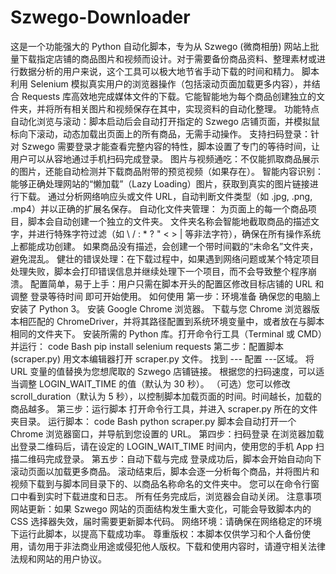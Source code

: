 # Szwego-Downloader
这是一个功能强大的 Python 自动化脚本，专为从 Szwego (微商相册) 网站上批量下载指定店铺的商品图片和视频而设计。对于需要备份商品资料、整理素材或进行数据分析的用户来说，这个工具可以极大地节省手动下载的时间和精力。
脚本利用 Selenium 模拟真实用户的浏览器操作（包括滚动页面加载更多内容），并结合 Requests 库高效地完成媒体文件的下载。它能智能地为每个商品创建独立的文件夹，并将所有相关图片和视频保存在其中，实现资料的自动化整理。
功能特点
自动化浏览与滚动：脚本启动后会自动打开指定的 Szwego 店铺页面，并模拟鼠标向下滚动，动态加载出页面上的所有商品，无需手动操作。
支持扫码登录：针对 Szwego 需要登录才能查看完整内容的特性，脚本设置了专门的等待时间，让用户可以从容地通过手机扫码完成登录。
图片与视频通吃：不仅能抓取商品展示的图片，还能自动检测并下载商品附带的预览视频（如果存在）。
智能内容识别：
能够正确处理网站的“懒加载”（Lazy Loading）图片，获取到真实的图片链接进行下载。
通过分析网络响应头或文件 URL，自动判断文件类型（如 .jpg, .png, .mp4）并以正确的扩展名保存。
自动化文件夹管理：
为页面上的每一个商品项目，脚本会自动创建一个独立的文件夹。
文件夹名称会智能地截取商品的描述文字，并进行特殊字符过滤（如 \ / : * ? " < > | 等非法字符），确保在所有操作系统上都能成功创建。
如果商品没有描述，会创建一个带时间戳的“未命名”文件夹，避免混乱。
健壮的错误处理：在下载过程中，如果遇到网络问题或某个特定项目处理失败，脚本会打印错误信息并继续处理下一个项目，而不会导致整个程序崩溃。
配置简单，易于上手：用户只需在脚本开头的配置区修改目标店铺的 URL 和调整 登录等待时间 即可开始使用。
如何使用
第一步：环境准备
确保您的电脑上安装了 Python 3。
安装 Google Chrome 浏览器。
下载与您 Chrome 浏览器版本相匹配的 ChromeDriver，并将其路径配置到系统环境变量中，或者放在与脚本相同的文件夹下。
安装所需的 Python 库。打开命令行工具（Terminal 或 CMD）并运行：
code
Bash
pip install selenium requests
第二步：配置脚本 (scraper.py)
用文本编辑器打开 scraper.py 文件。
找到 --- 配置 ---区域。
将 URL 变量的值替换为您想爬取的 Szwego 店铺链接。
根据您的扫码速度，可以适当调整 LOGIN_WAIT_TIME 的值（默认为 30 秒）。
（可选）您可以修改 scroll_duration（默认为 5 秒），以控制脚本加载页面的时间。时间越长，加载的商品越多。
第三步：运行脚本
打开命令行工具，并进入 scraper.py 所在的文件夹目录。
运行脚本：
code
Bash
python scraper.py
脚本会自动打开一个 Chrome 浏览器窗口，并导航到您设置的 URL。
第四步：扫码登录
在浏览器加载出登录二维码后，请在设定的 LOGIN_WAIT_TIME 时间内，使用您的手机 App 扫描二维码完成登录。
第五步：自动下载与完成
登录成功后，脚本会开始自动向下滚动页面以加载更多商品。
滚动结束后，脚本会逐一分析每个商品，并将图片和视频下载到与脚本同目录下的、以商品名称命名的文件夹中。
您可以在命令行窗口中看到实时下载进度和日志。
所有任务完成后，浏览器会自动关闭。
注意事项
网站更新：如果 Szwego 网站的页面结构发生重大变化，可能会导致脚本内的 CSS 选择器失效，届时需要更新脚本代码。
网络环境：请确保在网络稳定的环境下运行此脚本，以提高下载成功率。
尊重版权：本脚本仅供学习和个人备份使用，请勿用于非法商业用途或侵犯他人版权。下载和使用内容时，请遵守相关法律法规和网站的用户协议。
